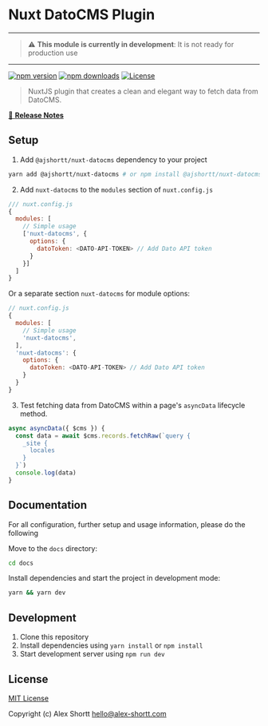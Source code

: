 # Nuxt DatoCMS Plugin

---

> :warning: **This module is currently in development**: It is not ready for production use

---

[![npm version][npm-version-src]][npm-version-href]
[![npm downloads][npm-downloads-src]][npm-downloads-href]
[![License][license-src]][license-href]

> NuxtJS plugin that creates a clean and elegant way to fetch data from DatoCMS.

[📖 **Release Notes**](./CHANGELOG.md)

## Setup

1. Add `@ajshortt/nuxt-datocms` dependency to your project

```bash
yarn add @ajshortt/nuxt-datocms # or npm install @ajshortt/nuxt-datocms
```

2. Add `nuxt-datocms` to the `modules` section of `nuxt.config.js`

```js
/// nuxt.config.js
{
  modules: [
    // Simple usage
    ['nuxt-datocms', {
      options: {
        datoToken: <DATO-API-TOKEN> // Add Dato API token
      }
    }]
  ]
}
```

Or a separate section `nuxt-datocms` for module options:

```js
// nuxt.config.js
{
  modules: [
    // Simple usage
    'nuxt-datocms',
  ],
  'nuxt-datocms': {
    options: {
      datoToken: <DATO-API-TOKEN> // Add Dato API token
    }
  }
}
```

3. Test fetching data from DatoCMS within a page's `asyncData` lifecycle method.

```js
async asyncData({ $cms }) {
  const data = await $cms.records.fetchRaw(`query {
    _site {
      locales
    }
  }`)
  console.log(data)
}
```
## Documentation

For all configuration, further setup and usage information, please do the following

Move to the `docs` directory:

```bash
cd docs
```

Install dependencies and start the project in development mode:

```bash
yarn && yarn dev
```

## Development

1. Clone this repository
2. Install dependencies using `yarn install` or `npm install`
3. Start development server using `npm run dev`

## License

[MIT License](./LICENSE)

Copyright (c) Alex Shortt <hello@alex-shortt.com>

<!-- Badges -->
[npm-version-src]: https://img.shields.io/npm/v/@ajshortt/nuxt-datocms/latest.svg
[npm-version-href]: https://npmjs.com/package/@ajshortt/nuxt-datocms
[npm-downloads-src]: https://img.shields.io/npm/dt/@ajshortt/nuxt-datocms.svg
[npm-downloads-href]: https://npmjs.com/package/@ajshortt/nuxt-datocms
[license-src]: https://img.shields.io/npm/l/@ajshortt/nuxt-datocms.svg
[license-href]: https://github.com/ajshortt/nuxt-datocms/blob/main/LICENSE
